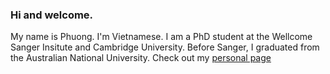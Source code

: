 ### Hi and welcome. 
My name is Phuong. I'm Vietnamese. I am a PhD student at the Wellcome Sanger Insitute and Cambridge University. Before Sanger, I graduated from the Australian National University. Check out my [personal page](https://phuong-le.github.io/) 

<!--
**Phuong-Le/phuong-le** is a ✨ _special_ ✨ repository because its `README.md` (this file) appears on your GitHub profile.

Here are some ideas to get you started:

- 🔭 I’m currently working on ...
- 🌱 I’m currently learning ...
- 👯 I’m looking to collaborate on ...
- 🤔 I’m looking for help with ...
- 💬 Ask me about ...
- 📫 How to reach me: ...
- 😄 Pronouns: ...
- ⚡ Fun fact: ...
-->

